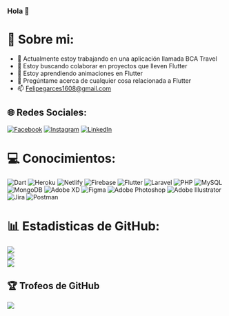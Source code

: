 ### Hola 👋

<!--
**CarlosGarces1/CarlosGarces1** is a ✨ _special_ ✨ repository because its `README.md` (this file) appears on your GitHub profile.

Here are some ideas to get you started:

.
-->

# 💫 Sobre mi:


- 🔭 Actualmente estoy trabajando en una aplicación llamada BCA Travel
- 🌱 Estoy buscando colaborar en proyectos que lleven Flutter
- 👯 Estoy aprendiendo animaciones en Flutter
- 💬 Pregúntame acerca de cualquier cosa relacionada a Flutter
- 📫 Felipegarces1608@gmail.com


## 🌐 Redes Sociales:
[![Facebook](https://img.shields.io/badge/Facebook-%231877F2.svg?logo=Facebook&logoColor=white)](https://facebook.com/CarlosFelipeGarcésYepes) [![Instagram](https://img.shields.io/badge/Instagram-%23E4405F.svg?logo=Instagram&logoColor=white)](https://instagram.com/cgarces16) [![LinkedIn](https://img.shields.io/badge/LinkedIn-%230077B5.svg?logo=linkedin&logoColor=white)](https://www.linkedin.com/in/carlos-felipe-garcés-yepes-/) 


# 💻 Conocimientos:
![Dart](https://img.shields.io/badge/dart-%230175C2.svg?style=for-the-badge&logo=dart&logoColor=white) ![Heroku](https://img.shields.io/badge/heroku-%23430098.svg?style=for-the-badge&logo=heroku&logoColor=white) ![Netlify](https://img.shields.io/badge/netlify-%23000000.svg?style=for-the-badge&logo=netlify&logoColor=#00C7B7) ![Firebase](https://img.shields.io/badge/firebase-%23039BE5.svg?style=for-the-badge&logo=firebase) ![Flutter](https://img.shields.io/badge/Flutter-%2302569B.svg?style=for-the-badge&logo=Flutter&logoColor=white) ![Laravel](https://img.shields.io/badge/laravel-%23FF2D20.svg?style=for-the-badge&logo=laravel&logoColor=white) ![PHP](https://img.shields.io/badge/php-%23777BB4.svg?style=for-the-badge&logo=php&logoColor=white) ![MySQL](https://img.shields.io/badge/mysql-%2300f.svg?style=for-the-badge&logo=mysql&logoColor=white) ![MongoDB](https://img.shields.io/badge/MongoDB-%234ea94b.svg?style=for-the-badge&logo=mongodb&logoColor=white) ![Adobe XD](https://img.shields.io/badge/Adobe%20XD-470137?style=for-the-badge&logo=Adobe%20XD&logoColor=#FF61F6) 	![Figma](https://img.shields.io/badge/figma-%23F24E1E.svg?style=for-the-badge&logo=figma&logoColor=white) ![Adobe Photoshop](https://img.shields.io/badge/adobephotoshop-%2331A8FF.svg?style=for-the-badge&logo=adobephotoshop&logoColor=white) ![Adobe Illustrator](https://img.shields.io/badge/adobeillustrator-%23FF9A00.svg?style=for-the-badge&logo=adobeillustrator&logoColor=white) ![Jira](https://img.shields.io/badge/jira-%230A0FFF.svg?style=for-the-badge&logo=jira&logoColor=white) ![Postman](https://img.shields.io/badge/Postman-FF6C37?style=for-the-badge&logo=postman&logoColor=white)
# 📊 Estadisticas de GitHub:
![](https://github-readme-stats.vercel.app/api?username=CarlosGarces1&theme=dark&hide_border=true&include_all_commits=true&count_private=true)<br/>
![](https://github-readme-streak-stats.herokuapp.com/?user=CarlosGarces1&theme=dark&hide_border=true)<br/>
![](https://github-readme-stats.vercel.app/api/top-langs/?username=CarlosGarces1&theme=dark&hide_border=true&include_all_commits=true&count_private=true&layout=compact)

## 🏆 Trofeos de GitHub
![](https://github-profile-trophy.vercel.app/?username=CarlosGarces1&theme=radical&no-frame=false&no-bg=true&margin-w=4)


